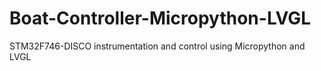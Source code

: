 # Boat-Controller-Micropython-LVGL
STM32F746-DISCO instrumentation and control using Micropython and LVGL 
